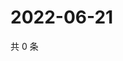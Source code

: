 # 2022-06-21

共 0 条

<!-- BEGIN WEIBO -->
<!-- 最后更新时间 Tue Jun 21 2022 13:20:06 GMT+0800 (China Standard Time) -->

<!-- END WEIBO -->

